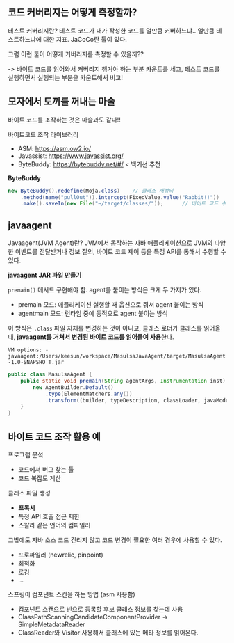 ## 코드 커버리지는 어떻게 측정할까?

테스트 커버리지란? 테스트 코드가 내가 작성한 코드를 얼만큼 커버하느냐.. 얼만큼 테스트하느냐에 대한 지표. JaCoCo란 툴이 있다.

그럼 이런 툴이 어떻게 커버리지를 측정할 수 있을까??

-> 바이트 코드를 읽어와서 커버리지 챙겨야 하는 부분 카운트를 세고, 테스트 코드를 실행하면서 실행되는 부분을 카운트해서 비교!



## 모자에서 토끼를 꺼내는 마술

바이트 코드를 조작하는 것은 마술과도 같다!!

바이트코드 조작 라이브러리 

- ASM: https://asm.ow2.io/ 
- Javassist: https://www.javassist.org/ 
- ByteBuddy: https://bytebuddy.net/#/ < 백기선 추천



**ByteBuddy**

``` java
new ByteBuddy().redefine(Moja.class)	// 클래스 재정의
    .method(name("pullOut")).intercept(FixedValue.value("Rabbit!!"))
    .make().saveIn(new File("~/target/classes/"));		// 바이트 코드 수정 후 저장
```



## javaagent

Javaagent(JVM Agent)란? JVM에서 동작하는 자바 애플리케이션으로 JVM의 다양한 이벤트를 전달받거나 정보 질의, 바이트 코드 제어 등을 특정 API를 통해서 수행할 수 있다.



**javaagent JAR 파일 만들기**

`premain()` 메서드 구현해야 함. agent를 붙이는 방식은 크게 두 가지가 있다.

- premain 모드: 애플리케이션 실행할 때 옵션으로 줘서 agent 붙이는 방식
- agentmain 모드: 런타임 중에 동적으로 agent 붙이는 방식



이 방식은 `.class` 파일 자체를 변경하는 것이 아니고, 클래스 로더가 클래스를 읽어올 때, **javaagent를 거쳐서 변경된 바이트 코드를 읽어들여 사용**한다.

`VM options: -javaagent:/Users/keesun/workspace/MasulsaJavaAgent/target/MasulsaAgent-1.0-SNAPSHO T.jar`



```java
public class MasulsaAgent {
	public static void premain(String agentArgs, Instrumentation inst) {
        new AgentBuilder.Default()
            .type(ElementMatchers.any())
            .transform((builder, typeDescription, classLoader, javaModule) -> builder.method(named("pullOut")).intercept(FixedValue.value("Rabbit!" )).installOn(inst);
    }
}
```



## 바이트 코드 조작 활용 예

프로그램 분석 

- 코드에서 버그 찾는 툴
- 코드 복잡도 계산 

클래스 파일 생성 

- **프록시**
- 특정 API 호출 접근 제한
- 스칼라 같은 언어의 컴파일러

그밖에도 자바 소스 코드 건리지 않고 코드 변경이 필요한 여러 경우에 사용할 수 있다. 

- 프로파일러 (newrelic, pinpoint) 
- 최적화 
- 로깅 
- ...



스프링이 컴포넌트 스캔을 하는 방법 (asm 사용함) 

- 컴포넌트 스캔으로 빈으로 등록할 후보 클래스 정보를 찾는데 사용
- ClassPathScanningCandidateComponentProvider -> SimpleMetadataReader
- ClassReader와 Visitor 사용해서 클래스에 있는 메타 정보를 읽어온다.